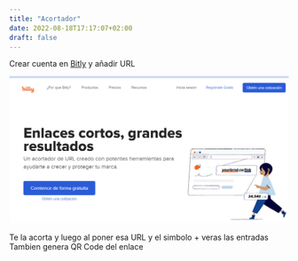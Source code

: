 ```yaml
---
title: "Acortador"
date: 2022-08-18T17:17:07+02:00
draft: false
---
```


Crear cuenta en [Bitly](https://bitly.com/) y añadir URL

![No funciona](/images/bitly.png)

Te la acorta y luego al poner esa URL y el simbolo + veras las entradas
Tambien genera QR Code del enlace
